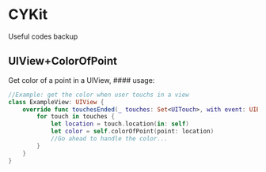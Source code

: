 # CYKit
Useful codes backup

## UIView+ColorOfPoint
Get color of a point in a UIView, #### usage:

```swift
//Example: get the color when user touchs in a view
class ExampleView: UIView {
    override func touchesEnded(_ touches: Set<UITouch>, with event: UIEvent?) {
        for touch in touches {
            let location = touch.location(in: self)
            let color = self.colorOfPoint(point: location)
            //Go ahead to handle the color...
        }
    }
}
```
